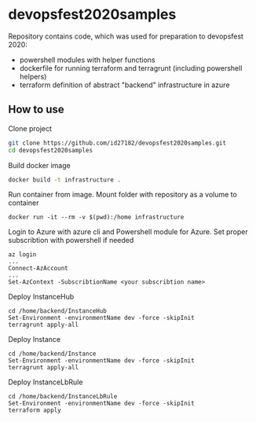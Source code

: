 # devopsfest2020samples

Repository contains code, which was used for preparation to devopsfest 2020: 
* powershell modules with helper functions  
* dockerfile for running terraform and terragrunt (including powershell helpers) 
* terraform definition of abstract "backend" infrastructure in azure

## How to use
Clone project
```bash
git clone https://github.com/id27182/devopsfest2020samples.git
cd devopsfest2020samples
```
Build docker image
```bash
docker build -t infrastructure . 
```
Run container from image. Mount folder with repository as a volume to container
```
docker run -it --rm -v $(pwd):/home infrastructure
```
Login to Azure with azure cli and Powershell module for Azure. Set proper subscribtion with powershell if needed
```
az login 
... 
Connect-AzAccount
...
Set-AzContext -SubscribtionName <your subscribtion name> 
```
Deploy InstanceHub
```
cd /home/backend/InstanceHub
Set-Environment -environmentName dev -force -skipInit 
terragrunt apply-all 
```
Deploy Instance
```
cd /home/backend/Instance
Set-Environment -environmentName dev -force -skipInit 
terragrunt apply-all
```
Deploy InstanceLbRule
```
cd /home/backend/InstanceLbRule
Set-Environment -environmentName dev -force -skipInit 
terraform apply
```